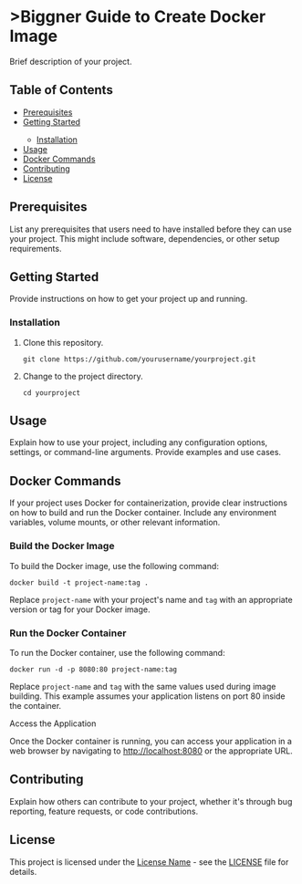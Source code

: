 <!DOCTYPE html>
<html>
<head>
    <meta charset="UTF-8">
    <title>Biggner Guide to Create Docker Image</title>
</head>
<body>
    <h1>>Biggner Guide to Create Docker Image</h1>
    <p>Brief description of your project.</p>
    <h2>Table of Contents</h2>
    <ul>
        <li><a href="#prerequisites">Prerequisites</a></li>
        <li><a href="#getting-started">Getting Started</a></li>
            <ul>
                <li><a href="#installation">Installation</a></li>
            </ul>
        <li><a href="#usage">Usage</a></li>
        <li><a href="#docker-commands">Docker Commands</a></li>
        <li><a href="#contributing">Contributing</a></li>
        <li><a href="#license">License</a></li>
    </ul>
    <h2 id="prerequisites">Prerequisites</h2>
    <p>List any prerequisites that users need to have installed before they can use your project. This might include software, dependencies, or other setup requirements.</p>
    <h2 id="getting-started">Getting Started</h2>
    <p>Provide instructions on how to get your project up and running.</p>
    <h3 id="installation">Installation</h3>
    <ol>
        <li>Clone this repository.</li>
        <pre><code>git clone https://github.com/yourusername/yourproject.git</code></pre>
        <li>Change to the project directory.</li>
        <pre><code>cd yourproject</code></pre>
    </ol>
    <h2 id="usage">Usage</h2>
    <p>Explain how to use your project, including any configuration options, settings, or command-line arguments. Provide examples and use cases.</p>
    <h2 id="docker-commands">Docker Commands</h2>
    <p>If your project uses Docker for containerization, provide clear instructions on how to build and run the Docker container. Include any environment variables, volume mounts, or other relevant information.</p>
    <h3>Build the Docker Image</h3>
    <p>To build the Docker image, use the following command:</p>
    <pre><code>docker build -t project-name:tag .</code></pre>
    <p>Replace <code>project-name</code> with your project's name and <code>tag</code> with an appropriate version or tag for your Docker image.</p>
    <h3>Run the Docker Container</h3>
    <p>To run the Docker container, use the following command:</p>
    <pre><code>docker run -d -p 8080:80 project-name:tag</code></pre>
    <p>Replace <code>project-name</code> and <code>tag</code> with the same values used during image building. This example assumes your application listens on port 80 inside the container.</p>
    <p>Access the Application</p>
    <p>Once the Docker container is running, you can access your application in a web browser by navigating to <a href="http://localhost:8080">http://localhost:8080</a> or the appropriate URL.</p>
    <h2 id="contributing">Contributing</h2>
    <p>Explain how others can contribute to your project, whether it's through bug reporting, feature requests, or code contributions.</p>
    <h2 id="license">License</h2>
    <p>This project is licensed under the <a href="LICENSE">License Name</a> - see the <a href="LICENSE">LICENSE</a> file for details.</p>
</body>
</html>


